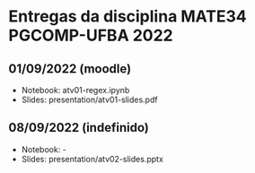 # Entregas da disciplina MATE34 PGCOMP-UFBA 2022
## 01/09/2022 (moodle)
- Notebook: atv01-regex.ipynb
- Slides: presentation/atv01-slides.pdf

## 08/09/2022 (indefinido)
- Notebook: -
- Slides: presentation/atv02-slides.pptx